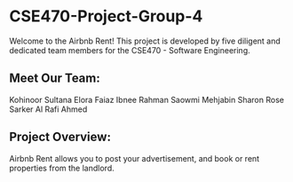 # CSE470-Project-Group-4

Welcome to the Airbnb Rent! This project is developed by five diligent and dedicated team members for the CSE470 - Software Engineering.

## Meet Our Team:

Kohinoor Sultana Elora
Faiaz Ibnee Rahman
Saowmi Mehjabin
Sharon Rose Sarker
Al Rafi Ahmed

## Project Overview:

Airbnb Rent allows you to post your advertisement, and book or rent properties from the landlord.
